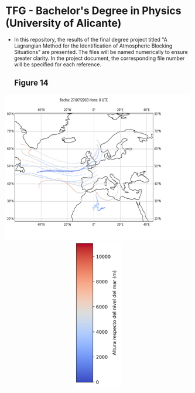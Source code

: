 # TFG - Bachelor's Degree in Physics (University of Alicante)

- In this repository, the results of the final degree project titled "A Lagrangian Method for the Identification of Atmospheric Blocking Situations" are presented. The files will be named numerically to ensure greater clarity. In the project document, the corresponding file number will be specified for each reference.


  ## Figure 14
<p align="center">
  <img src="gifs/traj_2.5E.gif" alt="Mapa animado distancias End-to-End" height="400">
  <img src="https://github.com/juanmanuelruizm/TFG/raw/barras/gifs_barras/barra_traj_25E.png" height="400">
</p>

 
  
  
